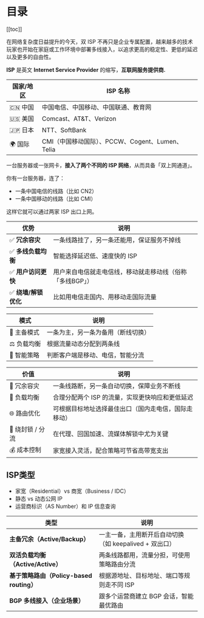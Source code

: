 # 目录

[[toc]]

在网络复杂度日益提升的今天，双 ISP 不再只是企业专属配置，越来越多的技术玩家也开始在家庭或工作环境中部署多线接入，以追求更高的稳定性、更低的延迟以及更多的自由性。

**ISP** 是英文 **Internet Service Provider** 的缩写，**互联网服务提供商.**

| **国家/地区** | **ISP 名称** |
| --- | --- |
| 🇨🇳 中国 | 中国电信、中国移动、中国联通、教育网 |
| 🇺🇸 美国 | Comcast、AT&T、Verizon |
| 🇯🇵 日本 | NTT、SoftBank |
| 🌍 国际 | CMI（中国移动国际）、PCCW、Cogent、Lumen、Telia |

一台服务器或一张网卡，**接入了两个不同的 ISP 网络**，从而具备「双上网通道」。

你有一台服务器，连了：

- 一条中国电信的线路（比如 CN2）
- 一条中国移动的线路（比如 CMI）

这样它就可以通过两家 ISP 出口上网。

| **优势** | **说明** |
| --- | --- |
| ✅ **冗余容灾** | 一条线路挂了，另一条还能用，保证服务不掉线 |
| ✅ **多线负载均衡** | 智能选择延迟低、速度快的 ISP |
| ✅ **用户访问更快** | 用户来自电信就走电信线，移动就走移动线（俗称「多线BGP」） |
| ✅ **绕墙/解锁优化** | 比如用电信走国内、用移动走国际流量 |

| **模式** | **说明** |
| --- | --- |
| 🔁 主备模式 | 一条为主，另一条为备用（断线切换） |
| ⚖️ 负载均衡 | 根据流量动态分配到两条线 |
| 🧠 智能策略 | 判断客户端是移动、电信，智能分流 |

| **价值** | **说明** |
| --- | --- |
| 🚦 冗余容灾 | 一条线路断，另一条自动切换，保障业务不断线 |
| 🚀 负载均衡 | 合理分配两个 ISP 的流量，实现更快响应和更低延迟 |
| 🌐 路由优化 | 可根据目标地址选择最佳出口（国内走电信，国际走移动） |
| 🧱 绕封锁 / 分流 | 在代理、回国加速、流媒体解锁中尤为关键 |
| 💰 成本控制 | 家宽接入灵活，配合策略可节省高带宽支出 |

## ISP类型

- 家宽（Residential）vs 商宽（Business / IDC）
- 静态 vs 动态公网 IP
- 运营商标识（AS Number）和 IP 信息查询

| **类型** | **说明** |
| --- | --- |
| **主备冗余（Active/Backup）** | 一主一备，主用断开后自动切换（如 keepalived + 双出口） |
| **双活负载均衡（Active/Active）** | 两条线路都用，流量分担，可使用策略路由分流 |
| **基于策略路由（Policy-based routing）** | 根据源地址、目标地址、端口等规则走不同 ISP |
| **BGP 多线接入（企业场景）** | 跟多个运营商建立 BGP 会话，智能最优路由 |